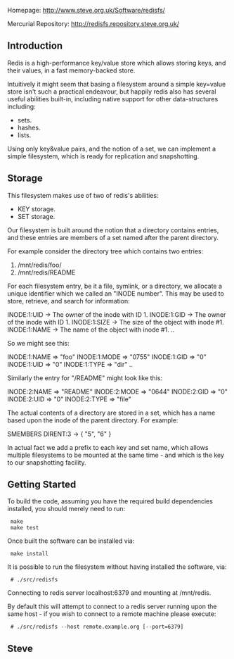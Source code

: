 
Homepage:
    http://www.steve.org.uk/Software/redisfs/

Mercurial Repository:
    http://redisfs.repository.steve.org.uk/



Introduction
------------

Redis is a high-performance key/value store which allows storing
keys, and their values, in a fast memory-backed store.

Intuitively it might seem that basing a filesystem around a simple
key=value store isn't such a practical endeavour, but happily redis
also has several useful abilities built-in, including native support
for other data-structures including:

* sets.
* hashes.
* lists.

Using only key&value pairs, and the notion of a set, we can implement
a simple filesystem, which is ready for replication and snapshotting.



Storage
-------

This filesystem makes use of two of redis's abilities:

* KEY storage.
* SET storage.

Our filesystem is built around the notion that a directory contains
entries, and these entries are members of a set named after the parent
directory.

For example consider the directory tree which contains two entries:

1. /mnt/redis/foo/
2. /mnt/redis/README

For each filesystem entry, be it a file, symlink, or a directory, we
allocate a unique identifier which we called an "INODE number".
This may be used to store, retrieve, and search for information:

   INODE:1:UID   -> The owner of the inode with ID 1.
   INODE:1:GID   -> The owner of the inode with ID 1.
   INODE:1:SIZE  -> The size of the object with inode #1.
   INODE:1:NAME  -> The name of the object with inode #1.
   ..

So we might see this:

   INODE:1:NAME => "foo"
   INODE:1:MODE => "0755"
   INODE:1:GID  => "0"
   INODE:1:UID  => "0"
   INODE:1:TYPE => "dir"
   ..

Similarly the entry for "/README" might look like this:

   INODE:2:NAME => "README"
   INODE:2:MODE => "0644"
   INODE:2:GID  => "0"
   INODE:2:UID  => "0"
   INODE:2:TYPE => "file"

The actual contents of a directory are stored in a set, which has
a name based upon the inode of the parent directory.  For example:

   SMEMBERS DIRENT:3 -> { "5", "6" }


In actual fact we add a prefix to each key and set name, which allows
multiple filesystems to be mounted at the same time - and which is
the key to our snapshotting facility.


Getting Started
---------------

To build the code, assuming you have the required build dependencies
installed, you should merely need to run:

     make
     make test

Once built the software can be installed via:

     make install

It is possible to run the filesystem without having installed the
software, via:

     # ./src/redisfs
Connecting to redis server localhost:6379 and mounting at /mnt/redis.

By default this will attempt to connect to a redis server running upon
the same host - if you wish to connect to a remote machine please execute:

     # ./src/redisfs --host remote.example.org [--port=6379]


Steve
--
